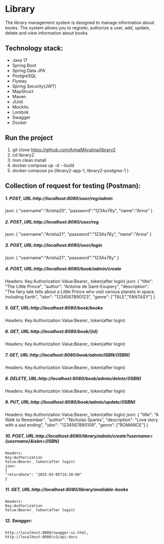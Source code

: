 # **Library**

The library management system is designed to manage information about books. The system allows you to register,
authorize a user, add, update, delete and view information about books.

## **Technology stack:**

- Java 17
- Spring Boot
- Spring Data JPA
- PostgreSQL
- Flyway
- Spring Security(JWT)
- MapStruct
- Maven
- JUnit
- Mockito
- Lombok
- Swagger
- Docker

## **Run the project**

1. git clone https://github.com/ArinaMilyutina/library2
2. cd library2
3. mvn clean install
4. docker-compose up -d --build
5. docker-compose ps (library2-app-1, library2-postgres-1 )

## **Collection of request for testing (Postman):**

##### 1. POST, URL:http://localhost:8080/user/reg/admin

   json:
   {
   "username":"Arisha20",
   "password":"123As76y",
   "name":"Arina"
   }

##### 2. POST, URL:http://localhost:8080/user/reg

   json:
   {
   "username":"Arisha21",
   "password":"123As76y",
   "name":"Arina"
   }

##### 3. POST, URL:http://localhost:8080/user/login
   json:
   {
   "username":"Arisha21",
   "password":"123As76y"
   }

##### 4. POST, URL:http://localhost:8080/book/admin/create
   Headers:
   Key:Authorization
   Value:Bearer_ token(after login)
   json:
   {
   "title": "The Little Prince",
   "author": "Antoine de Saint-Exupery",
   "description": "The fairy tale tells about a Little Prince who visit various planets in space, including Earth",
   "isbn": "1234567890123",
   "genre": ["TALE","FANTASY"]
   }

##### 5. GET, URL:http://localhost:8080/book/books
   Headers:
   Key:Authorization
   Value:Bearer_ token(after login)

##### 6. GET, URL:http://localhost:8080/book/{id}
   Headers:
   Key:Authorization
   Value:Bearer_ token(after login)

##### 7. GET, URL:http://localhost:8080/book/admin/ISBN/{ISBN}
   Headers:
   Key:Authorization
   Value:Bearer_ token(after login)

##### 8. DELETE, URL:http://localhost:8080/book/admin/delete/{ISBN}
   Headers:
   Key:Authorization
   Value:Bearer_ token(after login)

##### 9. PUT, URL:http://localhost:8080/book/admin/update/{ISBN}
   Headers:
   Key:Authorization
   Value:Bearer_ token(after login)
   json:
   {
   "title": "A Walk to Remember",
   "author": "Nicholas Sparks",
   "description": "Love story with a sad ending",
   "isbn": "1234567890109",
   "genre": ["ROMANCE"]
   }

##### 10. POST, URL:http://localhost:8080/library/admin/create?username={username}&isbn={ISBN}
    Headers:
    Key:Authorization
    Value:Bearer_ token(after login)
    json:
    {
    "returnDate": "2025-03-05T14:30:00"
    }

##### 11. GET, URL:http://localhost:8080/library/available-books
    Headers:
    Key:Authorization
    Value:Bearer_ token(after login)

##### 12. Swagger:
    http://localhost:8080/swagger-ui.html,
    http://localhost:8080/v3/api-docs